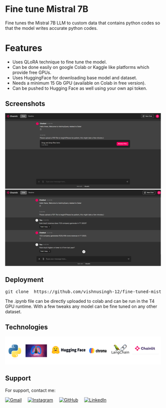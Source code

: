# Fine tune Mistral 7B

Fine tunes the Mistral 7B LLM to custom data that contains python codes so that the model writes accurate python codes. 

# Features

- Uses QLoRA technique to fine tune the model. 
- Can be done easily on google Colab or Kaggle like platforms which provide free GPUs.
- Uses HuggingFace for downloading base model and dataset.
- Needs a minimum 15 Gb GPU (available on Colab in free version).
- Can be pushed to Hugging Face as well using your own api token.
## Screenshots

![App Screenshots](https://raw.githubusercontent.com/vishnusingh-12/chat-with-pdf/main/readme/cbot2.PNG)
![App Screenshots](https://raw.githubusercontent.com/vishnusingh-12/chat-with-pdf/main/readme/cbot.PNG)




## Deployment
<pre>git clone  https://github.com/vishnusingh-12/fine-tuned-mistral</pre>


The .ipynb file can be directly uploaded to colab and can be run in the T4 GPU runtime. With a few tweaks any model can be fine tuned on any other dataset.
 
  
## Technologies
<img src="https://raw.githubusercontent.com/vishnusingh-12/chat-with-pdf/main/readme/chatwithpdf.PNG">

## Support 

For support, contact me:

[<img src="https://img.icons8.com/color/48/000000/gmail.png" alt="Gmail" width="30" height="30">](mailto:vishnusingh1995@gmail.com)
&nbsp;&nbsp;&nbsp;
[<img src="https://img.icons8.com/color/48/000000/instagram-new.png" alt="Instagram" width="30" height="30">](https://www.instagram.com/vishnusingh12/)
&nbsp;&nbsp;&nbsp;
[<img src="https://img.icons8.com/ios-filled/50/000000/github.png" alt="GitHub" width="30" height="30">](https://github.com/vishnusingh-12)
&nbsp;&nbsp;&nbsp;
[<img src="https://img.icons8.com/color/48/000000/linkedin.png" alt="LinkedIn" width="30" height="30">](https://www.linkedin.com/in/singh-vishnu)

